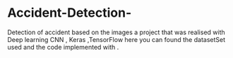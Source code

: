 # Accident-Detection-
Detection of accident based on the images a project that was realised with Deep learning CNN , Keras ,TensorFlow 
here you can found the datasetSet used and the code implemented with .
